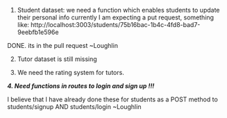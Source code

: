1. Student dataset: we need a function which enables students to update their personal info
currently I am expecting a put request, something like: http://localhost:3003/students/75b16bac-1b4c-4fd8-bad7-9eebfb1e596e
 
DONE. its in the pull request ~Loughlin

2. Tutor dataset is still missing

3. We need the rating system for tutors.

***4. Need functions in routes to login and sign up !!!***

I believe that I have already done these for students as a POST method to students/signup AND students/login ~Loughlin
